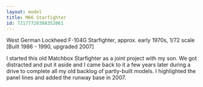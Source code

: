 ```yaml
---
layout: model
title: M66 Starfighter
id: 72177720308352061
---
```


West German Lockheed F-104G Starfighter, approx. early 1970s, 1/72 scale  [Built 1986 - 1990, upgraded 2007]

I started this old Matchbox Starfighter as a joint project with my son. We got distracted and put it aside and I came back to it a few years later during a drive to complete all my old backlog of partly-built models. I highlighted the panel lines and added the runway base in 2007.


